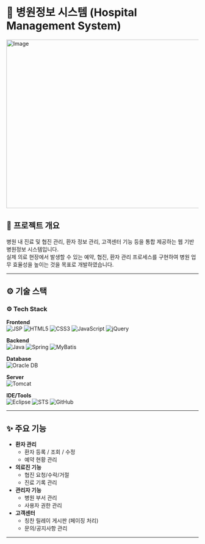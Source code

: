 # 🏥 병원정보 시스템 (Hospital Management System)

<img width="951" height="442" alt="Image" src="https://github.com/user-attachments/assets/f283bd58-656e-422d-84a6-71644594cc97" /> 

## 📌 프로젝트 개요
병원 내 진료 및 협진 관리, 환자 정보 관리, 고객센터 기능 등을 통합 제공하는 웹 기반 병원정보 시스템입니다.  
실제 의료 현장에서 발생할 수 있는 예약, 협진, 환자 관리 프로세스를 구현하여 병원 업무 효율성을 높이는 것을 목표로 개발하였습니다.  

---

## ⚙️ 기술 스택
### ⚙️ Tech Stack

**Frontend**  
![JSP](https://img.shields.io/badge/JSP-blue?logo=java&logoColor=white) 
![HTML5](https://img.shields.io/badge/HTML5-E34F26?logo=html5&logoColor=white)
![CSS3](https://img.shields.io/badge/CSS3-1572B6?logo=css3&logoColor=white)
![JavaScript](https://img.shields.io/badge/JavaScript-F7DF1E?logo=javascript&logoColor=black)
![jQuery](https://img.shields.io/badge/jQuery-0769AD?logo=jquery&logoColor=white)

**Backend**  
![Java](https://img.shields.io/badge/Java-007396?logo=openjdk&logoColor=white)
![Spring](https://img.shields.io/badge/Spring-6DB33F?logo=spring&logoColor=white)
![MyBatis](https://img.shields.io/badge/MyBatis-000000?logo=databricks&logoColor=white)

**Database**  
![Oracle DB](https://img.shields.io/badge/Oracle-F80000?logo=oracle&logoColor=white)

**Server**  
![Tomcat](https://img.shields.io/badge/Tomcat-F8DC75?logo=apachetomcat&logoColor=black)

**IDE/Tools**  
![Eclipse](https://img.shields.io/badge/Eclipse%20IDE-2C2255?logo=eclipseide&logoColor=white)
![STS](https://img.shields.io/badge/STS-6DB33F?logo=spring&logoColor=white)
![GitHub](https://img.shields.io/badge/GitHub-181717?logo=github&logoColor=white)


---

## ✨ 주요 기능
- **환자 관리**
  - 환자 등록 / 조회 / 수정
  - 예약 현황 관리
- **의료진 기능**
  - 협진 요청/수락/거절
  - 진료 기록 관리
- **관리자 기능**
  - 병원 부서 관리
  - 사용자 권한 관리
- **고객센터**
  - 칭찬 릴레이 게시판 (페이징 처리)
  - 문의/공지사항 관리

---


